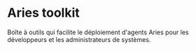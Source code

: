 # Aries toolkit
Boîte à outils qui facilite le déploiement d'agents Aries pour les développeurs et les administrateurs de systèmes.
